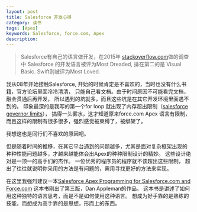 ```yaml
---
layout: post
title: Salesforce 开发心得
category: 读书
tags: [Apex] 
keywords: Salesforce, force.com, Apex
description: 
---
```


> Salesforce有自己的语言做开发，在2015年 [stackoverflow.com](http://stackoverflow.com/research/developer-survey-2015#tech-super)做的调查中
Salesforce 的开发语言被评为Most Dreaded, 排在第二的是 Visual Basic.
Swift则被评为Most Loved.

我从08年开始接触Salesforce, 开始的时候肯定是不喜欢的，当时也没有什么书籍，官方论坛里面冷冷清清，
只能自己看文档。由于时间原因不可能看完文档，融会贯通后再开发，
所以遇到的坑就多，而且这些坑是在其它开发环境里面遇不到的。 印象最深的是我写的第一个for loop 就出现了内存超出限制（[salesforce governor limits](https://developer.salesforce.com/docs/atlas.en-us.apexcode.meta/apexcode/apex_gov_limits.htm)），
搞得一头雾水，这才知道原来force.com Apex 语言有限制，
而且这样的限制有很多很多，强烈感觉被束缚了，被绑架了。

我想这也是同行们不喜欢的原因吧。

但是随着时间的推移，在其它平台遇到的问题越多，尤其是面对复杂框架出现的
种种性能问题越多，才越来越能体会出Apex的种种限制设计的精妙。 这些设计绝对是一顶一的高手们的杰作。
一位优秀的程序员的程序就不该超出这些限制，
超出了往往就说明你采用的方法是有问题的，需用寻找更好的方法来实现。


在这里我强烈建议一本[Salesforce Apex Programming for Salesforce.com and Force.com](http://advancedapex.com/)
这本书刚出了第三版，Dan Appleman的作品。
这本书是讲述了如何用这种独特的语言思考，而是不是如何使用这种语言。
想成为好手靠的是熟练的技能，而想成为高手靠的是思想，形而上的东西。












